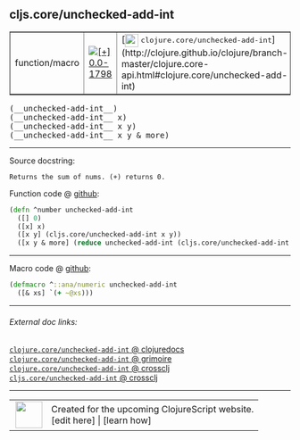 ## cljs.core/unchecked-add-int



 <table border="1">
<tr>
<td>function/macro</td>
<td><a href="https://github.com/cljsinfo/cljs-api-docs/tree/0.0-1798"><img valign="middle" alt="[+] 0.0-1798" title="Added in 0.0-1798" src="https://img.shields.io/badge/+-0.0--1798-lightgrey.svg"></a> </td>
<td>
[<img height="24px" valign="middle" src="http://i.imgur.com/1GjPKvB.png"> <samp>clojure.core/unchecked-add-int</samp>](http://clojure.github.io/clojure/branch-master/clojure.core-api.html#clojure.core/unchecked-add-int)
</td>
</tr>
</table>


 <samp>
(__unchecked-add-int__)<br>
</samp>
 <samp>
(__unchecked-add-int__ x)<br>
</samp>
 <samp>
(__unchecked-add-int__ x y)<br>
</samp>
 <samp>
(__unchecked-add-int__ x y & more)<br>
</samp>

---





Source docstring:

```
Returns the sum of nums. (+) returns 0.
```


Function code @ [github](https://github.com/clojure/clojurescript/blob/r2498/src/cljs/cljs/core.cljs#L1905-L1910):

```clj
(defn ^number unchecked-add-int
  ([] 0)
  ([x] x)
  ([x y] (cljs.core/unchecked-add-int x y))
  ([x y & more] (reduce unchecked-add-int (cljs.core/unchecked-add-int x y) more)))
```

<!--
Repo - tag - source tree - lines:

 <pre>
clojurescript @ r2498
└── src
    └── cljs
        └── cljs
            └── <ins>[core.cljs:1905-1910](https://github.com/clojure/clojurescript/blob/r2498/src/cljs/cljs/core.cljs#L1905-L1910)</ins>
</pre>

-->

---

Macro code @ [github](https://github.com/clojure/clojurescript/blob/r2498/src/clj/cljs/core.clj#L374-L375):

```clj
(defmacro ^::ana/numeric unchecked-add-int
  ([& xs] `(+ ~@xs)))
```

<!--
Repo - tag - source tree - lines:

 <pre>
clojurescript @ r2498
└── src
    └── clj
        └── cljs
            └── <ins>[core.clj:374-375](https://github.com/clojure/clojurescript/blob/r2498/src/clj/cljs/core.clj#L374-L375)</ins>
</pre>
-->

---


###### External doc links:

[`clojure.core/unchecked-add-int` @ clojuredocs](http://clojuredocs.org/clojure.core/unchecked-add-int)<br>
[`clojure.core/unchecked-add-int` @ grimoire](http://conj.io/store/v1/org.clojure/clojure/1.7.0-beta3/clj/clojure.core/unchecked-add-int/)<br>
[`clojure.core/unchecked-add-int` @ crossclj](http://crossclj.info/fun/clojure.core/unchecked-add-int.html)<br>
[`cljs.core/unchecked-add-int` @ crossclj](http://crossclj.info/fun/cljs.core.cljs/unchecked-add-int.html)<br>

---

 <table>
<tr><td>
<img valign="middle" align="right" width="48px" src="http://i.imgur.com/Hi20huC.png">
</td><td>
Created for the upcoming ClojureScript website.<br>
[edit here] | [learn how]
</td></tr></table>

[edit here]:https://github.com/cljsinfo/cljs-api-docs/blob/master/cljsdoc/cljs.core/unchecked-add-int.cljsdoc
[learn how]:https://github.com/cljsinfo/cljs-api-docs/wiki/cljsdoc-files

<!--

This information was too distracting to show to readers, but I'll leave it
commented here since it is helpful to:

- pretty-print the data used to generate this document
- and show how to retrieve that data



The API data for this symbol:

```clj
{:return-type number,
 :ns "cljs.core",
 :name "unchecked-add-int",
 :signature ["[]" "[x]" "[x y]" "[x y & more]"],
 :history [["+" "0.0-1798"]],
 :type "function/macro",
 :full-name-encode "cljs.core/unchecked-add-int",
 :source {:code "(defn ^number unchecked-add-int\n  ([] 0)\n  ([x] x)\n  ([x y] (cljs.core/unchecked-add-int x y))\n  ([x y & more] (reduce unchecked-add-int (cljs.core/unchecked-add-int x y) more)))",
          :title "Function code",
          :repo "clojurescript",
          :tag "r2498",
          :filename "src/cljs/cljs/core.cljs",
          :lines [1905 1910]},
 :extra-sources [{:code "(defmacro ^::ana/numeric unchecked-add-int\n  ([& xs] `(+ ~@xs)))",
                  :title "Macro code",
                  :repo "clojurescript",
                  :tag "r2498",
                  :filename "src/clj/cljs/core.clj",
                  :lines [374 375]}],
 :full-name "cljs.core/unchecked-add-int",
 :clj-symbol "clojure.core/unchecked-add-int",
 :docstring "Returns the sum of nums. (+) returns 0."}

```

Retrieve the API data for this symbol:

```clj
;; from Clojure REPL
(require '[clojure.edn :as edn])
(-> (slurp "https://raw.githubusercontent.com/cljsinfo/cljs-api-docs/catalog/cljs-api.edn")
    (edn/read-string)
    (get-in [:symbols "cljs.core/unchecked-add-int"]))
```

-->
